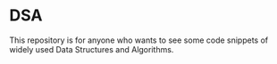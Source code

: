 # DSA
This repository is for anyone who wants to see some code snippets of widely used Data Structures and Algorithms.
